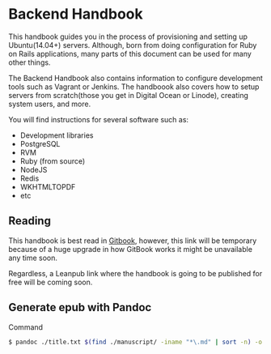 # Backend Handbook

This handbook guides you in the process of provisioning and setting up Ubuntu(14.04+) servers. Although, born from doing configuration for Ruby on Rails applications, many parts of this document can be used for many other things.

The Backend Handbook also contains information to configure development tools such as Vagrant or Jenkins. The handboook also covers how to setup servers from scratch(those you get in Digital Ocean or Linode), creating system users, and more.

You will find instructions for several software such as:

* Development libraries
* PostgreSQL
* RVM
* Ruby \(from source\)
* NodeJS
* Redis
* WKHTMLTOPDF
* etc

## Reading

This handbook is best read in [Gitbook](https://cesc1989.gitbooks.io/backend-book/content/), however, this link will be temporary because of a huge upgrade in how GitBook works it might be unavailable any time soon.

Regardless, a Leanpub link where the handbook is going to be published for free will be coming soon.

## Generate epub with Pandoc

Command

```bash
$ pandoc ./title.txt $(find ./manuscript/ -iname "*\.md" | sort -n) -o backend_handbook.epub
```
